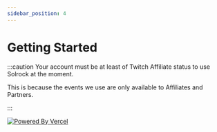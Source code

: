 ```yaml
---
sidebar_position: 4
---
```


# Getting Started

:::caution Your account must be at least of Twitch Affiliate status to use Solrock at the moment.

This is because the events we use are only available to Affiliates and Partners.

:::

[![Powered By Vercel](/poweredbyvercel.svg)](https://vercel.com?utm_source=mmattDonk&utm_campaign=oss)
